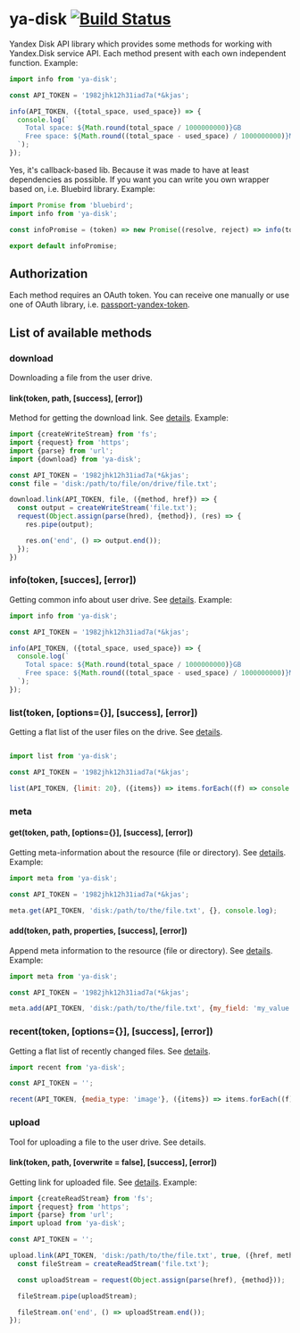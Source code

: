 # ya-disk [![Build Status](https://travis-ci.org/RomiC/ya-disk.svg?branch=master)](https://travis-ci.org/RomiC/ya-disk)
Yandex Disk API library which provides some methods for working with Yandex.Disk service API. Each method present with each own independent function. Example:

```javascript
import info from 'ya-disk';

const API_TOKEN = '1982jhk12h31iad7a(*&kjas';

info(API_TOKEN, ({total_space, used_space}) => {
  console.log(`
    Total space: ${Math.round(total_space / 1000000000)}GB
    Free space: ${Math.round((total_space - used_space) / 1000000000)}MB
  `);
});
```


Yes, it's callback-based lib. Because it was made to have at least dependencies as possible. If you want you can write you own wrapper based on, i.e. Bluebird library. Example:


```javascript
import Promise from 'bluebird';
import info from 'ya-disk';

const infoPromise = (token) => new Promise((resolve, reject) => info(token, resolve, reject));

export default infoPromise;
```

## Authorization

Each method requires an OAuth token. You can receive one manually or use one of OAuth library, i.e. [passport-yandex-token](https://github.com/ghaiklor/passport-yandex-token).

## List of available methods

### download

Downloading a file from the user drive.

#### link(token, path, [success], [error])

Method for getting the download link. See [details](https://tech.yandex.ru/disk/api/reference/content-docpage/#url-request). Example:

```javascript
import {createWriteStream} from 'fs';
import {request} from 'https';
import {parse} from 'url';
import {download} from 'ya-disk';

const API_TOKEN = '1982jhk12h31iad7a(*&kjas';
const file = 'disk:/path/to/file/on/drive/file.txt';

download.link(API_TOKEN, file, ({method, href}) => {
  const output = createWriteStream('file.txt');
  request(Object.assign(parse(hred), {method}), (res) => {
    res.pipe(output);

    res.on('end', () => output.end());
  });
})
```

### info(token, [succes], [error])

Getting common info about user drive. See [details](https://tech.yandex.ru/disk/api/reference/capacity-docpage/). Example:

```javascript
import info from 'ya-disk';

const API_TOKEN = '1982jhk12h31iad7a(*&kjas';

info(API_TOKEN, ({total_space, used_space}) => {
  console.log(`
    Total space: ${Math.round(total_space / 1000000000)}GB
    Free space: ${Math.round((total_space - used_space) / 1000000000)}MB
  `);
});

```

### list(token, [options={}], [success], [error])

Getting a flat list of the user files on the drive. See [details](https://tech.yandex.ru/disk/api/reference/all-files-docpage/).

```javascript

import list from 'ya-disk';

const API_TOKEN = '1982jhk12h31iad7a(*&kjas';

list(API_TOKEN, {limit: 20}, ({items}) => items.forEach((f) => console.log(`${f.name} (${f.mime_type})`)));
```

### meta

#### get(token, path, [options={}], [success], [error])

Getting meta-information about the resource (file or directory). See [details](https://tech.yandex.ru/disk/api/reference/meta-docpage/). Example:

```javascript
import meta from 'ya-disk';

const API_TOKEN = '1982jhk12h31iad7a(*&kjas';

meta.get(API_TOKEN, 'disk:/path/to/the/file.txt', {}, console.log);
```

#### add(token, path, properties, [success], [error])

Append meta information to the resource (file or directory). See [details](https://tech.yandex.ru/disk/api/reference/meta-add-docpage/). Example:

```javascript
import meta from 'ya-disk';

const API_TOKEN = '1982jhk12h31iad7a(*&kjas';

meta.add(API_TOKEN, 'disk:/path/to/the/file.txt', {my_field: 'my_value'});
```


### recent(token, [options={}], [success], [error])

Getting a flat list of recently changed files. See [details](https://tech.yandex.ru/disk/api/reference/recent-upload-docpage/).

```javascript
import recent from 'ya-disk';

const API_TOKEN = '';

recent(API_TOKEN, {media_type: 'image'}, ({items}) => items.forEach((f) => console.log(`${f.name} (${f.size}B)`)))
```

### upload

Tool for uploading a file to the user drive. See details.

#### link(token, path, [overwrite = false], [success], [error])

Getting link for uploaded file. See [details](https://tech.yandex.ru/disk/api/reference/upload-docpage/#url-request). Example:

```javascript
import {createReadStream} from 'fs';
import {request} from 'https';
import {parse} from 'url';
import upload from 'ya-disk';

const API_TOKEN = '';

upload.link(API_TOKEN, 'disk:/path/to/the/file.txt', true, ({href, method}) => {
  const fileStream = createReadStream('file.txt');

  const uploadStream = request(Object.assign(parse(href), {method}));

  fileStream.pipe(uploadStream);

  fileStream.on('end', () => uploadStream.end());
});
```
